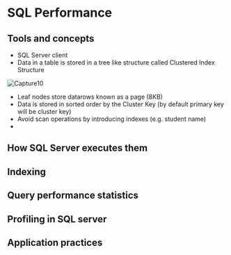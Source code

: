 # SQL Performance

## Tools and concepts
- SQL Server client
- Data in a table is stored in a tree like structure called Clustered Index Structure

![Capture10](https://user-images.githubusercontent.com/5715815/88490453-e4253b00-cfef-11ea-913e-4607d8593d9e.PNG)
- Leaf nodes store datarows known as a page (8KB)
- Data is stored in sorted order by the Cluster Key (by default primary key will be cluster key)
- Avoid scan operations by introducing indexes (e.g. student name)
- 





## How SQL Server executes them

## Indexing

## Query performance statistics

## Profiling in SQL server

## Application practices


